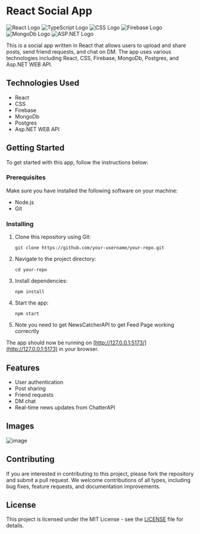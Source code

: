 # React Social App

![React Logo](https://img.icons8.com/color/48/000000/react-native.png)
![TypeScript Logo](https://img.icons8.com/color/48/000000/typescript.png)
![CSS Logo](https://img.icons8.com/color/48/000000/css3.png)
![Firebase Logo](https://img.icons8.com/color/48/000000/firebase.png)
![MongoDb Logo](https://img.icons8.com/color/48/000000/mongodb.png)
![ASP.NET Logo](https://img.icons8.com/color/48/000000/asp.png)

This is a social app written in React that allows users to upload and share posts, send friend requests, and chat on DM. The app uses various technologies including React, CSS, Firebase, MongoDb, Postgres, and Asp.NET WEB API.

## Technologies Used

- React
- CSS
- Firebase
- MongoDb
- Postgres
- Asp.NET WEB API

## Getting Started

To get started with this app, follow the instructions below:

### Prerequisites

Make sure you have installed the following software on your machine:

- Node.js
- Git

### Installing

1. Clone this repository using Git:
    ```
    git clone https://github.com/your-username/your-repo.git
    ```
2. Navigate to the project directory:
    ```
    cd your-repo
    ```
3. Install dependencies:
    ```
    npm install
    ```
4. Start the app:
    ```
    npm start
    ```
5. Note you need to get NewsCatcherAPI to get Feed Page working correcrtly

The app should now be running on [http://127.0.0.1:5173/](http://127.0.0.1:5173) in your browser.



## Features

- User authentication
- Post sharing
- Friend requests
- DM chat
- Real-time news updates from ChatterAPI

## Images

![image](https://github.com/Re1nGer/SocialApp/assets/63101847/546b5a4b-5e39-4989-99a2-e45f55cb8d4f)




## Contributing

If you are interested in contributing to this project, please fork the repository and submit a pull request. We welcome contributions of all types, including bug fixes, feature requests, and documentation improvements.

## License

This project is licensed under the MIT License - see the [LICENSE](LICENSE) file for details.

